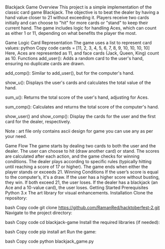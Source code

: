 Blackjack Game
Overview
This project is a simple implementation of the classic card game Blackjack. The objective is to beat the dealer by having a hand value closer to 21 without exceeding it. Players receive two cards initially and can choose to "hit" for more cards or "stand" to keep their current hand. The game includes logic for handling Aces, which can count as either 1 or 11, depending on what benefits the player the most.

Game Logic
Card Representation
The game uses a list to represent card values:
python
Copy code
cards = [11, 2, 3, 4, 5, 6, 7, 8, 9, 10, 10, 10, 10]
Here, Aces are represented as 11, and face cards (Jack, Queen, King) count as 10.
Functions
add_user(): Adds a random card to the user's hand, ensuring no duplicate cards are drawn.

add_comp(): Similar to add_user(), but for the computer's hand.

show_u(): Displays the user's cards and calculates the total value of the hand.

sum_u(): Returns the total score of the user's hand, adjusting for Aces.

sum_comp(): Calculates and returns the total score of the computer's hand.

show_user() and show_comp(): Display the cards for the user and the first card for the dealer, respectively.

Note : art file only contains ascii design for game you can use any as per your need.

Game Flow
The game starts by dealing two cards to both the user and the dealer.
The user can choose to hit (draw another card) or stand.
The scores are calculated after each action, and the game checks for winning conditions.
The dealer plays according to specific rules (typically hitting until reaching a score of 17 or higher).
The game ends when either the player stands or exceeds 21.
Winning Conditions
If the user’s score is equal to the computer’s, it's a draw.
If the user has a higher score without busting, they win.
If both exceed 21, the user loses.
If the dealer has a blackjack (an Ace and a 10-value card), the user loses.
Getting Started
Prerequisites
Python 3.x
The art library for visual enhancements.
Installation
Clone the repository:

bash
Copy code
git clone https://github.com/RamanRed/hacktoberfest-2.git
Navigate to the project directory:

bash
Copy code
cd blackjack-game
Install the required libraries (if needed):

bash
Copy code
pip install art
Run the game:

bash
Copy code
python blackjack_game.py
